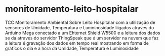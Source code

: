 # monitoramento-leito-hospitalar
TCC Monitoramento Ambiental Sobre Leito Hospitalar com a utilização de sensores de Umidade, Temperatura e Lumninosidade liigados atraves do Arduino Mega conectado a um Ehternet Shield W5500 e a leitura dos dados se da atraves do servidor ThingSpeak que é um servidor na nuvem que faz a leitura é gravação dos dados em tempo real mostrando em forma de grafícos o dia e a hora da Umidade, Temperatura e Luminosidade
